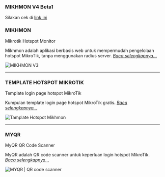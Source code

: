### MIKHMON V4 Beta1
Silakan cek di [link ini](./?templatehotspot "Read more...")

### MIKHMON
Mikrotik Hotspot Monitor

Mikhmon adalah aplikasi berbasis web untuk mempermudah pengelolaan hotspot MikroTik, tanpa menggunakan radius server. [_Baca selengkapnya..._](./?mikhmon/v3 "Read more...")

![MIKHMON V3](./img/mikhmonv3.png "MIKHMON V3")

---------

### TEMPLATE HOTSPOT MIKROTIK
Template login page hotspot MikroTik

Kumpulan template login page hotspot MikroTik gratis. [_Baca selengkapnya..._](./?templatehotspot "Read more...")

![Tamplate Hotspot Mikhmon](./img/template-hotspot-home.png "Template Hotspot Mikhmon")

---------
<div>
	<script async src="//pagead2.googlesyndication.com/pagead/js/adsbygoogle.js"></script>
	<!-- ads3 -->
	<ins class="adsbygoogle" style="display:block" data-ad-client="ca-pub-1716315177239884" data-ad-slot="4095402072"
	 data-ad-format="auto" data-full-width-responsive="true"></ins>
	<script>
		(adsbygoogle = window.adsbygoogle || []).push({});
	</script>
</div>

### MYQR
MyQR QR Code Scanner

MyQR adalah QR code scanner untuk keperluan login hotspot MikroTik. [_Baca selengkapnya..._](./?myqr "Read more...")

![MYQR | QR code scanner](./img/myqr.jpg "MyQR | QR code scanner")


